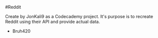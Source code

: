 #Reddit

Create by JonKali9 as a Codecademy project.
It's purpose is to recreate Reddit using their API and provide actual data.

- Bruh420
